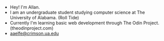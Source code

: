 - Hey! I'm Allan.
- I am an undergraduate student studying computer science at The University of Alabama. (Roll Tide)
- Currently I'm learning basic web development through The Odin Project. (theodinproject.com)
- aaelfe@crimson.ua.edu
<!---
aaelfe/aaelfe is a ✨ special ✨ repository because its `README.md` (this file) appears on your GitHub profile.
You can click the Preview link to take a look at your changes.
--->
